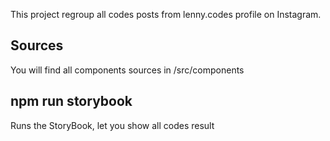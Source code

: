 This project regroup all codes posts from lenny.codes profile on Instagram.

## Sources

You will find all components sources in /src/components

## npm run storybook

Runs the StoryBook, let you show all codes result
